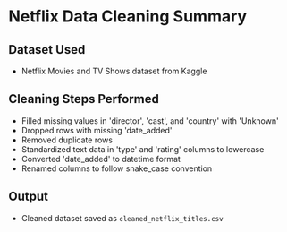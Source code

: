 
# Netflix Data Cleaning Summary

## Dataset Used
- Netflix Movies and TV Shows dataset from Kaggle

## Cleaning Steps Performed
- Filled missing values in 'director', 'cast', and 'country' with 'Unknown'
- Dropped rows with missing 'date_added'
- Removed duplicate rows
- Standardized text data in 'type' and 'rating' columns to lowercase
- Converted 'date_added' to datetime format
- Renamed columns to follow snake_case convention

## Output
- Cleaned dataset saved as `cleaned_netflix_titles.csv`
